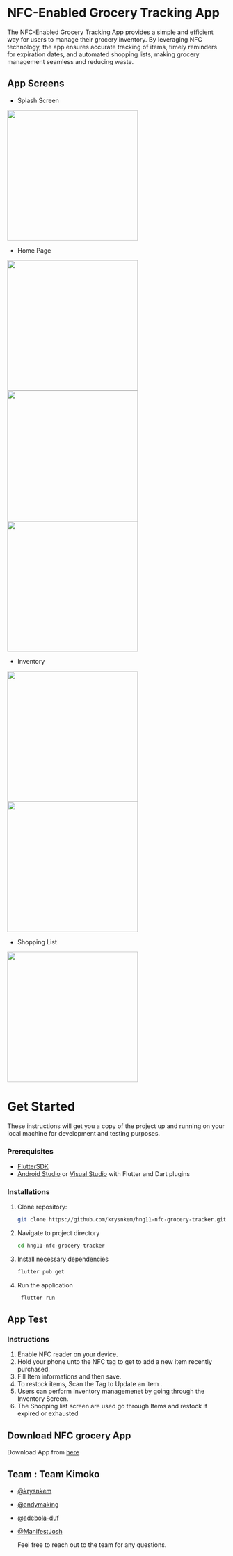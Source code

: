 # NFC-Enabled Grocery Tracking App

The NFC-Enabled Grocery Tracking App provides a simple and efficient way for users to manage their grocery inventory. By leveraging NFC technology, the app ensures accurate tracking of items, timely reminders for expiration dates, and automated shopping lists, making grocery management seamless and reducing waste.


## App Screens
- Splash Screen

<img src="https://github.com/user-attachments/assets/05184d14-7381-428f-827f-8061255944eb" width="300" />





- Home Page


<img src="https://github.com/user-attachments/assets/e5c9a190-2611-4b8f-b96c-fae87ee49379" width="300" />
<img src="https://github.com/user-attachments/assets/ac3a2e6f-8604-41e5-b6ff-1630c3af9837" width="300" />
<img src="https://github.com/user-attachments/assets/e128e6e7-9970-43b6-a28b-65aa2b7eb1f9" width="300" />




- Inventory

<img src="https://github.com/user-attachments/assets/826f37f5-f291-418f-9fe0-dfc0dbe770d9" width="300" />
<img src="https://github.com/user-attachments/assets/ffda95a5-0d64-4fdf-8340-543f9eb0b63a" width="300" />




- Shopping List

<img src="https://github.com/user-attachments/assets/e1ec0ff0-f097-4fc9-97d7-52c323dad55b" width="300" />







# Get Started
These instructions will get you a copy of the project up and running on your local machine for development and testing purposes.

### Prerequisites

- [FlutterSDK](https://flutter.dev/docs/get-started/install)
- [Android Studio](https://developer.android.com/studio) or [Visual Studio](https://visualstudio.microsoft.com/) with Flutter and Dart plugins


### Installations
1. Clone repository:
   ```bash
   git clone https://github.com/krysnkem/hng11-nfc-grocery-tracker.git

2. Navigate to project directory
   ```bash
   cd hng11-nfc-grocery-tracker

3. Install necessary dependencies
   ```bash
   flutter pub get

4. Run the application
   ```bash
    flutter run
    ```





## App Test 
### Instructions
1. Enable NFC reader on your device.
2. Hold your phone unto the NFC tag to get to add a new item recently purchased.
3. Fill Item informations and then save.
4. To restock items, Scan the Tag to Update an item .
5. Users can perform Inventory managemenet by going through the Inventory Screen.
6. The Shopping list screen are used go through Items and restock if expired or exhausted 


## Download NFC grocery App 
Download App from [here](https://drive.google.com/drive/folders/1KdFtX6edR-zOFsbcWFkky4Oit62ix_h_?usp=drive_link)



## Team : Team Kimoko
- [@krysnkem](https://github.com/krysnkem)
- [@andymaking](https://github.com/andymaking)
- [@adebola-duf](https://github.com/adebola-duf)
- [@ManifestJosh](https://github.com/ManifestJosh)


  Feel free to reach out to the team for any questions.





